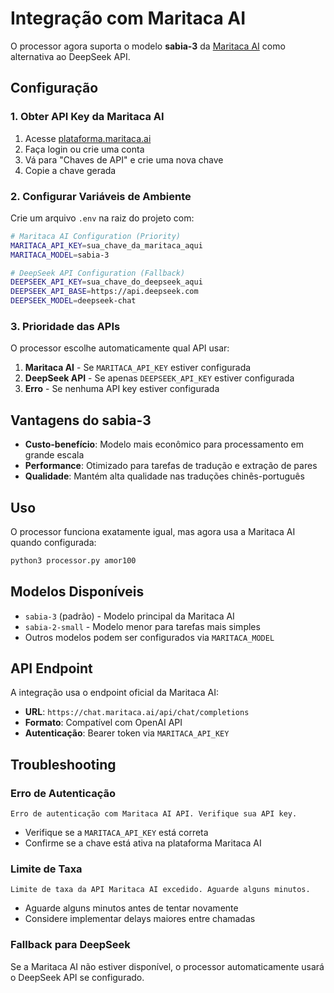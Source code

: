 # Integração com Maritaca AI

O processor agora suporta o modelo **sabia-3** da [Maritaca AI](https://plataforma.maritaca.ai/modelos) como alternativa ao DeepSeek API.

## Configuração

### 1. Obter API Key da Maritaca AI

1. Acesse [plataforma.maritaca.ai](https://plataforma.maritaca.ai/)
2. Faça login ou crie uma conta
3. Vá para "Chaves de API" e crie uma nova chave
4. Copie a chave gerada

### 2. Configurar Variáveis de Ambiente

Crie um arquivo `.env` na raiz do projeto com:

```bash
# Maritaca AI Configuration (Priority)
MARITACA_API_KEY=sua_chave_da_maritaca_aqui
MARITACA_MODEL=sabia-3

# DeepSeek API Configuration (Fallback)
DEEPSEEK_API_KEY=sua_chave_do_deepseek_aqui
DEEPSEEK_API_BASE=https://api.deepseek.com
DEEPSEEK_MODEL=deepseek-chat
```

### 3. Prioridade das APIs

O processor escolhe automaticamente qual API usar:

1. **Maritaca AI** - Se `MARITACA_API_KEY` estiver configurada
2. **DeepSeek API** - Se apenas `DEEPSEEK_API_KEY` estiver configurada
3. **Erro** - Se nenhuma API key estiver configurada

## Vantagens do sabia-3

- **Custo-benefício**: Modelo mais econômico para processamento em grande escala
- **Performance**: Otimizado para tarefas de tradução e extração de pares
- **Qualidade**: Mantém alta qualidade nas traduções chinês-português

## Uso

O processor funciona exatamente igual, mas agora usa a Maritaca AI quando configurada:

```bash
python3 processor.py amor100
```

## Modelos Disponíveis

- `sabia-3` (padrão) - Modelo principal da Maritaca AI
- `sabia-2-small` - Modelo menor para tarefas mais simples
- Outros modelos podem ser configurados via `MARITACA_MODEL`

## API Endpoint

A integração usa o endpoint oficial da Maritaca AI:
- **URL**: `https://chat.maritaca.ai/api/chat/completions`
- **Formato**: Compatível com OpenAI API
- **Autenticação**: Bearer token via `MARITACA_API_KEY`

## Troubleshooting

### Erro de Autenticação
```
Erro de autenticação com Maritaca AI API. Verifique sua API key.
```
- Verifique se a `MARITACA_API_KEY` está correta
- Confirme se a chave está ativa na plataforma Maritaca AI

### Limite de Taxa
```
Limite de taxa da API Maritaca AI excedido. Aguarde alguns minutos.
```
- Aguarde alguns minutos antes de tentar novamente
- Considere implementar delays maiores entre chamadas

### Fallback para DeepSeek
Se a Maritaca AI não estiver disponível, o processor automaticamente usará o DeepSeek API se configurado.
